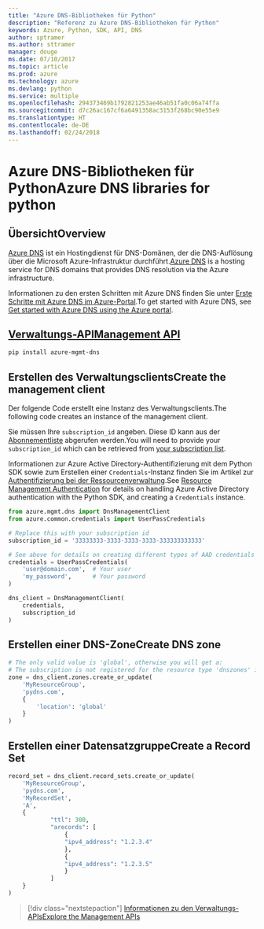 ```yaml
---
title: "Azure DNS-Bibliotheken für Python"
description: "Referenz zu Azure DNS-Bibliotheken für Python"
keywords: Azure, Python, SDK, API, DNS
author: sptramer
ms.author: sttramer
manager: douge
ms.date: 07/10/2017
ms.topic: article
ms.prod: azure
ms.technology: azure
ms.devlang: python
ms.service: multiple
ms.openlocfilehash: 294373469b1792821253ae46ab51fa0c06a74ffa
ms.sourcegitcommit: d7c26ac167cf6a6491358ac3153f268bc90e55e9
ms.translationtype: HT
ms.contentlocale: de-DE
ms.lasthandoff: 02/24/2018
---
```

# <a name="azure-dns-libraries-for-python"></a><span data-ttu-id="d64ff-104">Azure DNS-Bibliotheken für Python</span><span class="sxs-lookup"><span data-stu-id="d64ff-104">Azure DNS libraries for python</span></span>

## <a name="overview"></a><span data-ttu-id="d64ff-105">Übersicht</span><span class="sxs-lookup"><span data-stu-id="d64ff-105">Overview</span></span>

<span data-ttu-id="d64ff-106">[Azure DNS](/azure/dns/dns-overview) ist ein Hostingdienst für DNS-Domänen, der die DNS-Auflösung über die Microsoft Azure-Infrastruktur durchführt.</span><span class="sxs-lookup"><span data-stu-id="d64ff-106">[Azure DNS](/azure/dns/dns-overview) is a hosting service for DNS domains that provides DNS resolution via the Azure infrastructure.</span></span>

<span data-ttu-id="d64ff-107">Informationen zu den ersten Schritten mit Azure DNS finden Sie unter [Erste Schritte mit Azure DNS im Azure-Portal](/azure/dns/dns-getstarted-portal).</span><span class="sxs-lookup"><span data-stu-id="d64ff-107">To get started with Azure DNS, see [Get started with Azure DNS using the Azure portal](/azure/dns/dns-getstarted-portal).</span></span>

## <a name="management-apipythonapioverviewazurednsmanagement"></a>[<span data-ttu-id="d64ff-108">Verwaltungs-API</span><span class="sxs-lookup"><span data-stu-id="d64ff-108">Management API</span></span>](/python/api/overview/azure/dns/management)

```bash
pip install azure-mgmt-dns
```

## <a name="create-the-management-client"></a><span data-ttu-id="d64ff-109">Erstellen des Verwaltungsclients</span><span class="sxs-lookup"><span data-stu-id="d64ff-109">Create the management client</span></span>

<span data-ttu-id="d64ff-110">Der folgende Code erstellt eine Instanz des Verwaltungsclients.</span><span class="sxs-lookup"><span data-stu-id="d64ff-110">The following code creates an instance of the management client.</span></span>

<span data-ttu-id="d64ff-111">Sie müssen Ihre ``subscription_id`` angeben. Diese ID kann aus der [Abonnementliste](https://manage.windowsazure.com/#Workspaces/AdminTasks/SubscriptionMapping) abgerufen werden.</span><span class="sxs-lookup"><span data-stu-id="d64ff-111">You will need to provide your ``subscription_id`` which can be retrieved from [your subscription list](https://manage.windowsazure.com/#Workspaces/AdminTasks/SubscriptionMapping).</span></span>

<span data-ttu-id="d64ff-112">Informationen zur Azure Active Directory-Authentifizierung mit dem Python SDK sowie zum Erstellen einer ``Credentials``-Instanz finden Sie im Artikel zur [Authentifizierung bei der Ressourcenverwaltung](/python/azure/python-sdk-azure-authenticate).</span><span class="sxs-lookup"><span data-stu-id="d64ff-112">See [Resource Management Authentication](/python/azure/python-sdk-azure-authenticate) for details on handling Azure Active Directory authentication with the Python SDK, and creating a ``Credentials`` instance.</span></span>

```python 
from azure.mgmt.dns import DnsManagementClient
from azure.common.credentials import UserPassCredentials

# Replace this with your subscription id
subscription_id = '33333333-3333-3333-3333-333333333333'

# See above for details on creating different types of AAD credentials
credentials = UserPassCredentials(
    'user@domain.com',  # Your user
    'my_password',      # Your password
)

dns_client = DnsManagementClient(
    credentials,
    subscription_id
)
```

## <a name="create-dns-zone"></a><span data-ttu-id="d64ff-113">Erstellen einer DNS-Zone</span><span class="sxs-lookup"><span data-stu-id="d64ff-113">Create DNS zone</span></span>
```python
# The only valid value is 'global', otherwise you will get a:
# The subscription is not registered for the resource type 'dnszones' in the location 'westus'.
zone = dns_client.zones.create_or_update(
    'MyResourceGroup',
    'pydns.com',
    {
        'location': 'global'
    }
)
```
    
## <a name="create-a-record-set"></a><span data-ttu-id="d64ff-114">Erstellen einer Datensatzgruppe</span><span class="sxs-lookup"><span data-stu-id="d64ff-114">Create a Record Set</span></span>
```python
record_set = dns_client.record_sets.create_or_update(
    'MyResourceGroup',
    'pydns.com',
    'MyRecordSet',
    'A',
    {
            "ttl": 300,
            "arecords": [
                {
                "ipv4_address": "1.2.3.4"
                },
                {
                "ipv4_address": "1.2.3.5"
                }
            ]
    }
)
```

> [!div class="nextstepaction"]
> [<span data-ttu-id="d64ff-115">Informationen zu den Verwaltungs-APIs</span><span class="sxs-lookup"><span data-stu-id="d64ff-115">Explore the Management APIs</span></span>](/python/api/overview/azure/dns/management)

